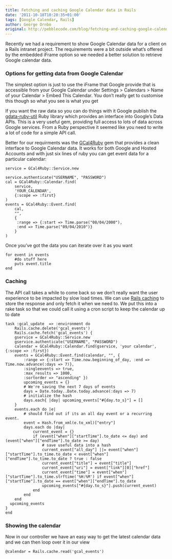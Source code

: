 ```yaml
---
title: Fetching and caching Google Calendar data in Rails
date: '2011-10-18T10:28:35+01:00'
tags: [Google Calendar, Rails]
author: George Ornbo
original: http://pebblecode.com/blog/fetching-and-caching-google-calendar-data-in-rails/
---
```

<p>Recently we had a requirement to show Google Calendar data for a client on a Rails intranet project. The requirements were a bit outside what&rsquo;s offered by the embedded iFrame option so we needed a better solution to retrieve Google calendar data.</p>

<h3>Options for getting data from Google Calendar</h3>

<p>The simplest option is just to use the iFrame that Google provide that is accessible from your Google Calendar under Settings &gt; Calendars &gt; Name of your Calendar  &gt; Embed This Calendar. You don&rsquo;t really get to customise this though so what you see is what you get</p>

<p>If you want the raw data so you can do things with it Google publish the <a href="http://code.google.com/p/gdata-ruby-util/">gdata-ruby-util</a> Ruby library which provides an interface into Google&rsquo;s Data APIs. This is a very useful gem, providing full access to lots of data across Google services. From a Ruby perspective it seemed like you need to write a lot of code for a simple API call.</p>

<p>Better for our requirments was the <a href="http://rubyforge.org/projects/gcal4ruby/">GCal4Ruby</a> gem that provides a clean interface to Google Calendar data. It works for both Google and Hosted Accounts and with just six lines of ruby you can get event data for a particular calendar:</p>

<pre><code>service = GCal4Ruby::Service.new

service.authenticate("USERNAME", "PASSWORD")
cal = GCal4Ruby::Calendar.find(
    service,
    'YOUR_CALENDAR',
    {:scope =&gt; :first}
)
events = GCal4Ruby::Event.find(
    cal,
    "",
    {
     :range =&gt; {:start =&gt; Time.parse("08/04/2000"),
     :end =&gt; Time.parse("09/04/2010")}
    }
)
</code></pre>

<p>Once you&rsquo;ve got the data you can iterate over it as you want</p>

<pre><code>for event in events
    #do stuff here
    puts event.title
end
</code></pre>

<h3>Caching</h3>

<p>The API call takes a while to come back so we don&rsquo;t really want the user experience to be impacted by slow load times. We can use <a href="http://guides.rails.info/caching_with_rails.html">Rails caching</a> to store the response and only fetch it when we need to. We put this into a rake task so that we could call it using a cron script to keep the calendar up to date</p>

<pre><code>task :gcal_update  =&gt; :environment do
    Rails.cache.delete('gcal_events')
    Rails.cache.fetch('gcal_events') {
    gservice = GCal4Ruby::Service.new
    gservice.authenticate("USERNAME", "PASSWORD")
    calendar = GCal4Ruby::Calendar.find(gservice, 'your calendar',  {:scope =&gt; :first})
    events = GCal4Ruby::Event.find(calendar, "", {
        :range =&gt; {:start =&gt; Time.now.beginning_of_day, :end =&gt; Time.now.advance(:days =&gt; 7)},
        :singleevents =&gt; true,
        :max_results =&gt; 1000,
        :sortorder =&gt; "ascending" })
        upcoming_events = {}
        # We're saving the next 7 days of events
        days = Date.today..Date.today.advance(:days =&gt; 7)
        # initialize the hash
        days.each{ |day| upcoming_events["#{day.to_s}"] = []
    }
    events.each do |e|
        # should find out if its an all day event or a recurring event.
        event = Hash.from_xml(e.to_xml)["entry"]
        days.each do |day|
            current_event = {}
            if (event["when"]["startTime"].to_date &lt;= day) and (event["when"]["endTime"].to_date &gt;= day)
                # save useful data into a hash
                current_event["all_day"] ||= event["when"]["startTime"].to_time.to_date &lt; event["when"]["endTime"].to_time.to_date ? true : false
                current_event["title"] = event["title"]
                current_event["uri"] = event["link"][0]["href"]
                current_event["time"] = event["when"]["startTime"].to_time.strftime('%H:%M') if event["when"]["startTime"].to_date == event["when"]["endTime"].to_date
                upcoming_events["#{day.to_s}"].push(current_event)
            end
        end
    end
  upcoming_events
}
end
</code></pre>

<h3>Showing the calendar</h3>

<p>Now in our controller we have an easy way to get the latest calendar data and we can then loop over it in our view</p>

<pre><code>@calendar = Rails.cache.read('gcal_events')
</code></pre>
